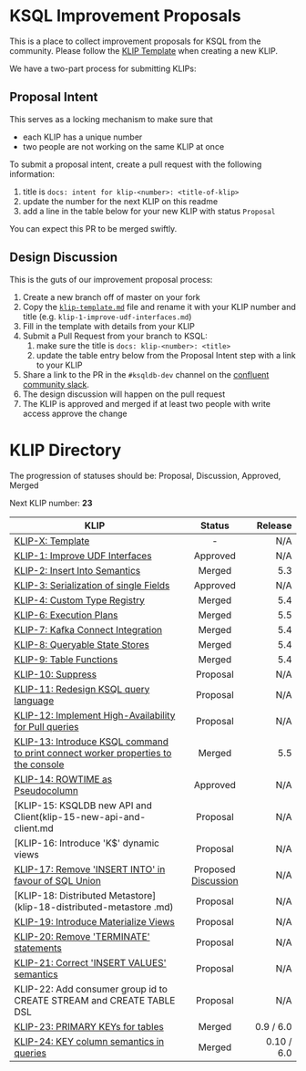 # KSQL Improvement Proposals

This is a place to collect improvement proposals for KSQL from the community. Please follow the 
[KLIP Template](klip-template.md) when creating a new KLIP.

We have a two-part process for submitting KLIPs:

## Proposal Intent

This serves as a locking mechanism to make sure that 
- each KLIP has a unique number
- two people are not working on the same KLIP at once

To submit a proposal intent, create a pull request with the following information:
1. title is `docs: intent for klip-<number>: <title-of-klip>`
1. update the number for the next KLIP on this readme
1. add a line in the table below for your new KLIP with status `Proposal`

You can expect this PR to be merged swiftly.

## Design Discussion

This is the guts of our improvement proposal process:

1. Create a new branch off of master on your fork
1. Copy the [`klip-template.md`](klip-template.md) file and rename it with your KLIP number and 
   title (e.g. `klip-1-improve-udf-interfaces.md`)
1. Fill in the template with details from your KLIP
1. Submit a Pull Request from your branch to KSQL:
    1. make sure the title is `docs: klip-<number>: <title>`
    1. update the table entry below from the Proposal Intent step with a link to your KLIP
1. Share a link to the PR in the `#ksqldb-dev` channel on the [confluent community slack](https://slackpass.io/confluentcommunity).
1. The design discussion will happen on the pull request
1. The KLIP is approved and merged if at least two people with write access approve the change

# KLIP Directory

The progression of statuses should be: Proposal, Discussion, Approved, Merged

Next KLIP number: **23**

| KLIP                                                                               | Status         | Release |
|------------------------------------------------------------------------------------|:--------------:| ------: |
| [KLIP-X: Template](klip-template.md)                                               | -              | N/A     |
| [KLIP-1: Improve UDF Interfaces](klip-1-improve-udf-interfaces.md)                 | Approved       | N/A     |
| [KLIP-2: Insert Into Semantics](klip-2-produce-data.md)                            | Merged         | 5.3     |
| [KLIP-3: Serialization of single Fields](klip-3-serialization-of-single-fields.md) | Approved       | N/A     |
| [KLIP-4: Custom Type Registry](klip-4-custom-types.md)                             | Merged         | 5.4     |
| [KLIP-6: Execution Plans](klip-6-execution-plans.md)                               | Merged         | 5.5     |
| [KLIP-7: Kafka Connect Integration](klip-7-connect-integration.md)                 | Merged         | 5.4     |
| [KLIP-8: Queryable State Stores](klip-8-queryable-state-stores.md)                 | Merged         | 5.4     |
| [KLIP-9: Table Functions](klip-9-table-functions.md)                               | Merged         | 5.4     |
| [KLIP-10: Suppress](klip-10-suppress.md)                                           | Proposal       | N/A     |
| [KLIP-11: Redesign KSQL query language](klip-11-DQL.md)                            | Proposal       | N/A     |
| [KLIP-12: Implement High-Availability for Pull queries](klip-12-pull-high-availability.md)| Proposal       | N/A     |
| [KLIP-13: Introduce KSQL command to print connect worker properties to the console](klip-13-introduce-KSQL-command-to-print-connect-worker-properties-to-the-console.md) | Merged | 5.5 |
| [KLIP-14: ROWTIME as Pseudocolumn](klip-14-rowtime-as-pseudocolumn.md)             | Approved       | N/A     |
| [KLIP-15: KSQLDB new API and Client(klip-15-new-api-and-client.md                  | Proposal       | N/A     |
| [KLIP-16: Introduce 'K$' dynamic views                                             | Proposal       | N/A     |
| [KLIP-17: Remove 'INSERT INTO' in favour of SQL Union](klip-17-sql-union.md)       | Proposed [Discussion](https://github.com/confluentinc/ksql/pull/4125)       | N/A     |
| [KLIP-18: Distributed Metastore](klip-18-distributed-metastore .md)                | Proposal       | N/A     |
| [KLIP-19: Introduce Materialize Views](klip-19-materialize-views.md)               | Proposal       | N/A     |
| [KLIP-20: Remove 'TERMINATE' statements](klip-20_remove_terminate.md)              | Proposal       | N/A     |
| [KLIP-21: Correct 'INSERT VALUES' semantics](klip-21_correct_insert_values_semantics.md)  | Proposal       | N/A     |
| KLIP-22: Add consumer group id to CREATE STREAM and CREATE TABLE DSL               | Proposal       | N/A     |
| [KLIP-23: PRIMARY KEYs for tables](klip-23-primary-keys-for-tables.md)             | Merged         | 0.9 / 6.0  |
| [KLIP-24: KEY column semantics in queries](klip-24-key-column-semantics-in-queries.md)| Merged      | 0.10 / 6.0 |
